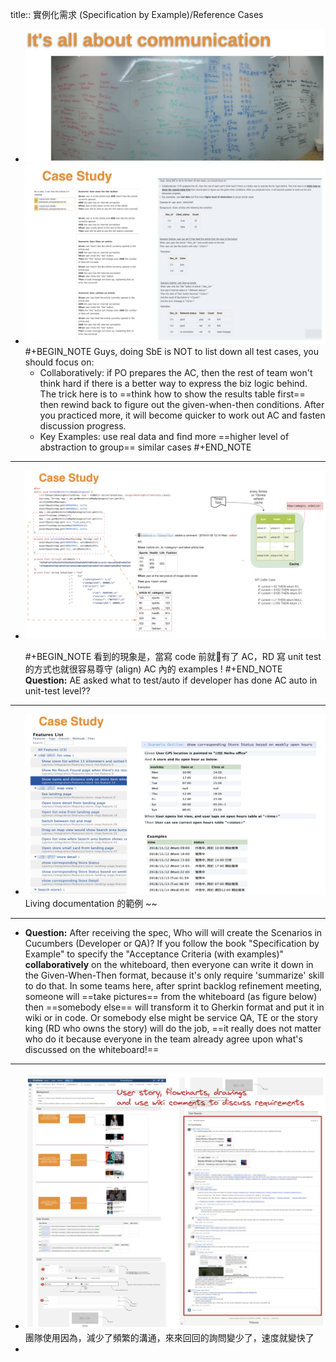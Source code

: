 title:: 實例化需求 (Specification by Example)/Reference Cases

- ![image.png](../assets/image_1657010935189_0.png)
- ![image.png](../assets/image_1657011600167_0.png)
  #+BEGIN_NOTE
  Guys, doing SbE is NOT to list down all test cases, you should focus on:
  * Collaboratively: if PO prepares the AC, then the rest of team won't think hard if there is a better way to express the biz logic behind. The trick here is to ==think how to show the results table first== then rewind back to  figure out the given-when-then conditions. After you practiced more, it will become quicker to work out AC and fasten discussion progress.
  * Key Examples: use real data and find more ==higher level of abstraction to group== similar cases
  #+END_NOTE
- ---
- ![image.png](../assets/image_1657011914880_0.png)
  
  #+BEGIN_NOTE
  看到的現象是，當寫 code 前就有了 AC，RD 寫 unit test 的方式也就很容易尊守 (align) AC 內的 examples !
  #+END_NOTE 
  __Question:__ AE asked what to test/auto if developer has done AC auto in unit-test level??
- ---
- ![image.png](../assets/image_1657012150667_0.png)
  Living documentation 的範例 ~~
- ---
- __Question:__ After receiving the spec, Who will will create the Scenarios in Cucumbers (Developer or QA)?
  If you follow the book "Specification by Example" to specify the "Acceptance Criteria (with examples)" **collaboratively** on the whiteboard, then everyone can write it down in the Given-When-Then format, because it's only require 'summarize' skill to do that.
  In some teams here, after sprint backlog refinement meeting, someone will ==take pictures== from the whiteboard (as figure below) then ==somebody else== will transform it to Gherkin format and put it in wiki or in code.
  Or somebody else might be service QA, TE or the story king (RD who owns the story) will do the job, ==it really does not matter who do it because everyone in the team already agree upon what's discussed on the whiteboard!==
- ---
- ![image.png](../assets/image_1657020558882_0.png) 
  團隊使用因為，減少了頻繁的溝通，來來回回的詢問變少了，速度就變快了
-